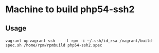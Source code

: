 Machine to build php54-ssh2
========


Usage
-------
`vagrant up`
`vagrant ssh -- -l rpm -i ~/.ssh/id_rsa /vagrant/build-spec.sh /home/rpm/rpmbuild php54-ssh2.spec`
